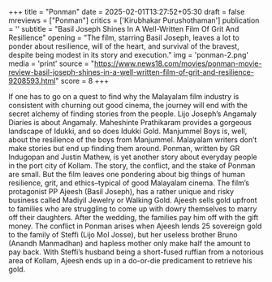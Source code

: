 +++
title = "Ponman"
date = 2025-02-01T13:27:52+05:30
draft = false
mreviews = ["Ponman"]
critics = ['Kirubhakar Purushothaman']
publication = ''
subtitle = "Basil Joseph Shines In A Well-Written Film Of Grit And Resilience"
opening = "The film, starring Basil Joseph, leaves a lot to ponder about resilience, will of the heart, and survival of the bravest, despite being modest in its story and execution."
img = 'ponman-2.png'
media = 'print'
source = "https://www.news18.com/movies/ponman-movie-review-basil-joseph-shines-in-a-well-written-film-of-grit-and-resilience-9208593.html"
score = 8
+++

If one has to go on a quest to find why the Malayalam film industry is consistent with churning out good cinema, the journey will end with the secret alchemy of finding stories from the people. Lijo Joseph’s Angamaly Diaries is about Angamaly. Maheshinte Prathikaram provides a gorgeous landscape of Idukki, and so does Idukki Gold. Manjummel Boys is, well, about the resilience of the boys from Manjummel. Malayalam writers don’t make stories but end up finding them around. Ponman, written by GR Indugopan and Justin Mathew, is yet another story about everyday people in the port city of Kollam. The story, the conflict, and the stake of Ponman are small. But the film leaves one pondering about big things of human resilience, grit, and ethics–typical of good Malayalam cinema. The film’s protagonist PP Ajeesh (Basil Joseph), has a rather unique and risky business called Madiyil Jewelry or Walking Gold. Ajeesh sells gold upfront to families who are struggling to come up with dowry themselves to marry off their daughters. After the wedding, the families pay him off with the gift money. The conflict in Ponman arises when Ajeesh lends 25 sovereign gold to the family of Steffi (Lijo Mol Josse), but her useless brother Bruno (Anandh Manmadhan) and hapless mother only make half the amount to pay back. With Steffi’s husband being a short-fused ruffian from a notorious area of Kollam, Ajeesh ends up in a do-or-die predicament to retrieve his gold.
